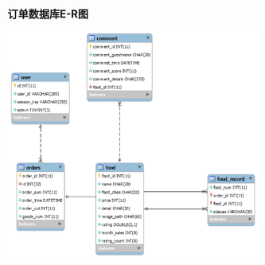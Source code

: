 ﻿## 订单数据库E-R图
![E-R图](https://github.com/Meal-Order-System/DashBoard/blob/master/teamwork/img/E-R_model.png)
